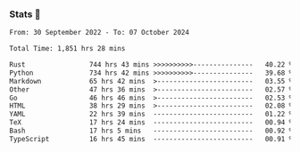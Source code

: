 ### Stats 👋
<!--START_SECTION:waka-->

```txt
From: 30 September 2022 - To: 07 October 2024

Total Time: 1,851 hrs 28 mins

Rust                744 hrs 43 mins >>>>>>>>>>---------------   40.22 %
Python              734 hrs 42 mins >>>>>>>>>>---------------   39.68 %
Markdown            65 hrs 42 mins  >------------------------   03.55 %
Other               47 hrs 36 mins  >------------------------   02.57 %
Go                  46 hrs 46 mins  >------------------------   02.53 %
HTML                38 hrs 29 mins  >------------------------   02.08 %
YAML                22 hrs 39 mins  -------------------------   01.22 %
TeX                 17 hrs 24 mins  -------------------------   00.94 %
Bash                17 hrs 5 mins   -------------------------   00.92 %
TypeScript          16 hrs 45 mins  -------------------------   00.91 %
```

<!--END_SECTION:waka-->

<!--
**buhaytza2005/buhaytza2005** is a ✨ _special_ ✨ repository because its `README.md` (this file) appears on your GitHub profile.

Here are some ideas to get you started:

- 🔭 I’m currently working on ...
- 🌱 I’m currently learning ...
- 👯 I’m looking to collaborate on ...
- 🤔 I’m looking for help with ...
- 💬 Ask me about ...
- 📫 How to reach me: ...
- 😄 Pronouns: ...
- ⚡ Fun fact: ...
-->


